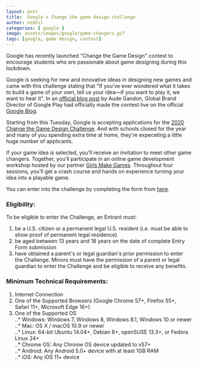 ```yaml
---
layout: post
title:  Google's Change the game design challenge
author: nikhil
categories: [ google ]
image: assets/images/google/game-changers.gif
tags: [google, game design, contest]
---
```


Google has recently launched "Change the Game Design" contest to encourage students who are passionate about game designing during this lockdown.  

Google is seeking for new and innovative ideas in designing new games and came with this challenge stating that "If you’ve ever wondered what it takes to build a game of your own, tell us your idea—if you want to play it, we want to hear it". In an <a href="https://www.blog.google/products/google-play/change-the-game-design-challenge/" target="_blank">official blog post</a> by Aude Gandon, Global Brand Director of Google Play had officially made the contest live on the official <a href="https://www.blog.google/" target="_blank">Google Blog</a>.  

Starting from this Tuesday, Google is accepting applications for the <a href="https://play.google.com/about/changethegame/designchallenge2020/" target="_blank">2020 Change the Game Design Challenge</a>. And with schools closed for the year and many of you spending extra time at home, they're expeceting a little huge number of applicants.  

If your game idea is selected, you’ll receive an invitation to meet other game changers. Together, you’ll participate in an online game development workshop hosted by our partner <a href="https://www.girlsmakegames.com/" target="_blank">Girls Make Games</a>. Throughout four sessions, you’ll get a crash course and hands on experience turning your idea into a playable game.  

You can enter into the challenge by completing the form from <a href="https://play.google.com/about/changethegame/designchallenge2020/enter/" target="_blank">here</a>.

### Eligibility:  

To be eligible to enter the Challenge, an Entrant must: 
1. be a U.S. citizen or a permanent legal U.S. resident (i.e. must be able to show proof of permanent legal residence)   
2. be aged between 13 years and 18 years on the date of complete Entry Form submission   
3. have obtained a parent's or legal guardian's prior permission to enter the Challenge. Minors must have the permission of a parent or legal guardian to enter the Challenge and be eligible to receive any benefits.

### Minimum Technical Requirements:  

1. Internet Connection  
2. One of the Supported Browsers (Google Chrome 57+, Firefox 55+, Safari 11+, Microsoft Edge 16+)  
3. One of the Supported OS  
..* Windows: Windows 7, Windows 8, Windows 8.1, Windows 10 or newer  
..* Mac: OS X / macOS 10.9 or newer  
..* Linux: 64-bit Ubuntu 14.04+, Debian 8+, openSUSE 13.3+, or Fedora Linux 24+  
..* Chrome OS: Any Chrome OS device updated to v57+  
..* Android: Any Android 5.0+ device with at least 1GB RAM  
..* iOS: Any iOS 11+ device  



